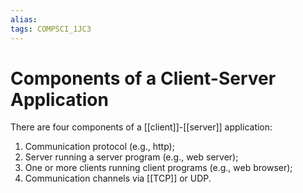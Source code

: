 ```yaml
---
alias:
tags: COMPSCI_1JC3
---
```

# Components of a Client-Server Application
There are four components of a [[client]]-[[server]] application:
1. Communication protocol (e.g., http);
2. Server running a server program (e.g., web server);
3. One or more clients running client programs (e.g., web browser);
4. Communication channels via [[TCP]] or UDP. 